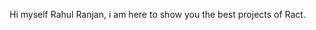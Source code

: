Hi myself Rahul Ranjan, i am here to show you the best projects of Ract.

<!---
Rahul-072/Rahul-072 is a ✨ special ✨ repository because its `README.md` (this file) appears on your GitHub profile.
You can click the Preview link to take a look at your changes.
--->
